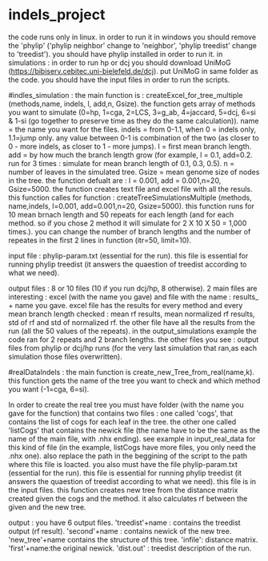 # indels_project

the code runs only in linux. 
in order to run it in windows you should remove the 'phylip' ('phylip neighbor' change to 'neighbor',  'phylip treedist' change  to 'treedist'). 
you should have phylip installed in order to run it. 
in simulations : in order to run hp or dcj you should download UniMoG (https://bibiserv.cebitec.uni-bielefeld.de/dcj). 
put UniMoG in same folder as the code. 
you should have the input files in order to run the scripts. 

#indles_simulation : 
the main function is : createExcel_for_tree_multiple (methods,name, indels, l, add,n, Gsize). 
the function gets array of methods you want to simulate (0=hp, 1=cga, 2=LCS, 3=g_ab, 4=jaccard, 5=dcj, 6=si & 1-si (go together to preserve time as they do the same calculation)). 
name = the name you want for the files. 
indels = from 0-1.1, when 0 = indels only, 1.1=jump only. any value between 0-1 is combination of the two (as closer to 0 - more indels, as closer to 1 - more jumps). 
l = first mean branch length. 
add = by how much the branch length grow (for example, l = 0.1, add=0.2. run for 3 times : simulate for mean branch length of 0.1, 0.3, 0.5).
n = number of leaves in the simulated tree. 
Gsize = mean genome size of nodes in the tree. 
the function defualt are : l = 0.001, add = 0.001,n=20, Gsize=5000.
the function creates text file and excel file with all the resuls. 
this function calles for function : createTreeSimulationsMultiple (methods, name,indels, l=0.001, add=0.001,n=20, Gsize=5000). this function runs for 10 mean brnach length and 50 repeats for each length (and for each method. so if you chose 2 method it will simulate for 2 X 10 X 50 = 1,000 times.). 
you can change the number of branch lengths and the number of repeates in the first 2 lines in function (itr=50, limit=10).

input file : phylip-param.txt (essential for the run). this file is essential for running phylip treedist (it answers the quaestion of treedist according to what we need). 

output files : 8 or 10 files (10 if you run dcj/hp, 8 otherwise). 2 main files are interesting : excel (with the name you gave) and file with the name : results_ + name you gave. 
excel file has the results for every method and every mean branch length checked : mean rf results, mean normalized rf results, std of rf and std of normalized rf. 
the other file have all the results from the run (all the 50 values of the repeats). in the output_simulations example the code ran for 2 repeats and 2 branch lengths. 
the other files you see : output files from phylip or dcj/hp runs (for the very last simulation that ran,as each simulation those files overwritten).

#realDataIndels : 
the main function is create_new_Tree_from_real(name,k). 
this function gets the name of the tree you want to check and which method you want (-1=cga, 6=si). 

In order to create the real tree you must have folder (with the name you gave for the function) that contains two files : one called 'cogs', that contains the list of cogs for each leaf in the tree. 
the other one called 'listCogs' that contains the newick file (the name have to be the same as the name of the main file, with .nhx ending). see example in input_real_data for this kind of file (in the example, listCogs have more files, you only need the .nhx one).  also replace the path in the beggining of the script to the path where this file is loacted. 
you also must have the file phylip-param.txt (essential for the run). this file is essential for running phylip treedist (it answers the quaestion of treedist according to what we need). this file is in the input files.
this function creates new tree from the distance matrix created given the cogs and the method. it also calculates rf between the given and the new tree. 

output : you have 6 output files. 'treedist'+name : contains the treedist output (rf result). 'second'+name : contains newick of the new tree. 'new_tree'+name contains the structure of this tree. 'infile': distance matrix. 'first'+name:the original newick. 'dist.out' : treedist description of the run. 








